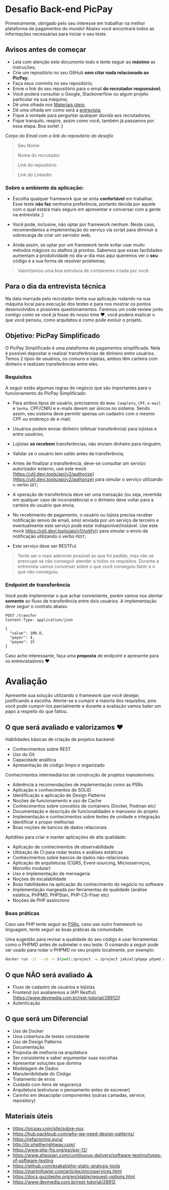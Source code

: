 # Desafio Back-end PicPay

Primeiramente, obrigado pelo seu interesse em trabalhar na melhor plataforma de pagamentos do mundo!
Abaixo você encontrará todos as informações necessárias para iniciar o seu teste.

## Avisos antes de começar

- Leia com atenção este documento todo e tente seguir ao **máximo** as instruções;
- Crie um repositório no seu GitHub **sem citar nada relacionado ao PicPay**;
- Faça seus commits no seu repositório;
- Envie o link do seu repositório para o email **do recrutador responsável**;
- Você poderá consultar o Google, Stackoverflow ou algum projeto particular na sua máquina;
- Dê uma olhada nos [Materiais úteis](#materiais-úteis);
- Dê uma olhada em como será a [entrevista](#para-o-dia-da-entrevista-técnica);
- Fique à vontade para perguntar qualquer dúvida aos recrutadores;
- Fique tranquilo, respire, assim como você, também já passamos por essa etapa. Boa sorte! :)

_Corpo do Email com o link do repositório do desafio_

> Seu Nome
>
> Nome do recrutador
>
> Link do repositório
>
> Link do Linkedin

### Sobre o ambiente da aplicação:

- Escolha qualquer framework que se sinta **confortável** em trabalhar. Esse teste **não faz** nenhuma preferência,
  portanto decida por aquele com o qual estará mais seguro em apresentar e conversar com a gente na entrevista ;)

- Você pode, inclusive, não optar por framework nenhum. Neste caso, recomendamos a implementação do serviço via script
  para diminuir a sobrecarga de criar um servidor web;

- Ainda assim, se optar por um framework tente evitar usar muito métodos mágicos ou atalhos já prontos. Sabemos que
  essas facilidades aumentam a produtividade no dia-a-dia mas aqui queremos ver o **seu** código e a sua forma de
  resolver problemas;

> Valorizamos uma boa estrutura de containeres criada por você.

## Para o dia da entrevista técnica

Na data marcada pelo recrutador tenha sua aplicação rodando na sua máquina local para execução dos testes e para nos
mostrar os pontos desenvolvidos e possíveis questionamentos.
Faremos um code review junto contigo como se você já fosse do nosso time :heart:, você poderá explicar o que você
pensou, como arquitetou e como pode evoluir o projeto.

## Objetivo: PicPay Simplificado

O PicPay Simplificado é uma plataforma de pagamentos simplificada. Nela é possível depositar e realizar transferências
de dinheiro entre usuários. Temos 2 tipos de usuários, os comuns e lojistas, ambos têm carteira com dinheiro e realizam
transferências entre eles.

### Requisitos

A seguir estão algumas regras de negócio que são importantes para o funcionamento do PicPay Simplificado:

- Para ambos tipos de usuário, precisamos do `Nome Completo`, `CPF`, `e-mail` e `Senha`. CPF/CNPJ e e-mails devem ser
  únicos no sistema. Sendo assim, seu sistema deve permitir apenas um cadastro com o mesmo CPF ou endereço de e-mail;

- Usuários podem enviar dinheiro (efetuar transferência) para lojistas e entre usuários;

- Lojistas **só recebem** transferências, não enviam dinheiro para ninguém;

- Validar se o usuário tem saldo antes da transferência;

- Antes de finalizar a transferência, deve-se consultar um serviço autorizador externo, use este mock
  [https://util.devi.tools/api/v2/authorize](https://util.devi.tools/api/v2/authorize) para simular o serviço
  utilizando o verbo `GET`;

- A operação de transferência deve ser uma transação (ou seja, revertida em qualquer caso de inconsistência) e o
  dinheiro deve voltar para a carteira do usuário que envia;

- No recebimento de pagamento, o usuário ou lojista precisa receber notificação (envio de email, sms) enviada por um
  serviço de terceiro e eventualmente este serviço pode estar indisponível/instável. Use este mock
  [https://util.devi.tools/api/v1/notify)](https://util.devi.tools/api/v1/notify)) para simular o envio da notificação
  utilizando o verbo `POST`;

- Este serviço deve ser RESTFul.

> Tente ser o mais aderente possível ao que foi pedido, mas não se preocupe se não conseguir atender a todos os
> requisitos. Durante a entrevista vamos conversar sobre o que você conseguiu fazer e o que não conseguiu.

### Endpoint de transferência

Você pode implementar o que achar conveniente, porém vamos nos atentar **somente** ao fluxo de transferência entre dois
usuários. A implementação deve seguir o contrato abaixo.

```http request
POST /transfer
Content-Type: application/json

{
  "value": 100.0,
  "payer": 4,
  "payee": 15
}
```

Caso ache interessante, faça uma **proposta** de endpoint e apresente para os entrevistadores :heart:

# Avaliação

Apresente sua solução utilizando o framework que você desejar, justificando a escolha.
Atente-se a cumprir a maioria dos requisitos, pois você pode cumprir-los parcialmente e durante a avaliação vamos bater
um papo a respeito do que faltou.

## O que será avaliado e valorizamos :heart:

Habilidades básicas de criação de projetos backend:
- Conhecimentos sobre REST
- Uso do Git
- Capacidade analítica
- Apresentação de código limpo e organizado

Conhecimentos intermediários de construção de projetos manuteníveis:
- Aderência a recomendações de implementação como as PSRs
- Aplicação e conhecimentos de SOLID
- Identificação e aplicação de Design Patterns
- Noções de funcionamento e uso de Cache
- Conhecimentos sobre conceitos de containers (Docker, Podman etc)
- Documentação e descrição de funcionalidades e manuseio do projeto
- Implementação e conhecimentos sobre testes de unidade e integração
- Identificar e propor melhorias
- Boas noções de bancos de dados relacionais

Aptidões para criar e manter aplicações de alta qualidade:
- Aplicação de conhecimentos de observabilidade
- Utlização de CI para rodar testes e análises estáticas
- Conhecimentos sobre bancos de dados não-relacionais
- Aplicação de arquiteturas (CQRS, Event-sourcing, Microsserviços, Monolito modular)
- Uso e implementação de mensageria
- Noções de escalabilidade
- Boas habilidades na aplicação do conhecimento do negócio no software
- Implementação margeada por ferramentas de qualidade (análise estática, PHPMD, PHPStan, PHP-CS-Fixer etc)
- Noções de PHP assíncrono

### Boas práticas

Caso use PHP tente seguir as [PSRs](https://www.php-fig.org/psr/psr-12/), caso use outro framework ou linguagem, tente
seguir as boas práticas da comunidade.

Uma sugestão para revisar a qualidade do seu código é usar ferramentas como o PHPMD antes de submeter o seu teste.
O comando a seguir pode ser usado para rodar o PHPMD no seu projeto localmente, por exemplo:
```bash
docker run -it --rm -v $(pwd):/project -w /project jakzal/phpqa phpmd app text cleancode,codesize,controversial,design,naming,unusedcode
```

## O que NÃO será avaliado :warning:

- Fluxo de cadastro de usuários e lojistas
- Frontend (só avaliaremos a (API Restful)[https://www.devmedia.com.br/rest-tutorial/28912])
- Autenticação

## O que será um Diferencial

- Uso de Docker
- Uma cobertura de testes consistente
- Uso de Design Patterns
- Documentação
- Proposta de melhoria na arquitetura
- Ser consistente e saber argumentar suas escolhas
- Apresentar soluções que domina
- Modelagem de Dados
- Manutenibilidade do Código
- Tratamento de erros
- Cuidado com itens de segurança
- Arquitetura (estruturar o pensamento antes de escrever)
- Carinho em desacoplar componentes (outras camadas, service, repository)

## Materiais úteis

- https://picpay.com/site/sobre-nos
- https://hub.packtpub.com/why-we-need-design-patterns/
- https://refactoring.guru/
- http://br.phptherightway.com/
- https://www.php-fig.org/psr/psr-12/
- https://www.atlassian.com/continuous-delivery/software-testing/types-of-software-testing
- https://github.com/exakat/php-static-analysis-tools
- https://martinfowler.com/articles/microservices.html
- https://docs.guzzlephp.org/en/stable/request-options.html
- https://www.devmedia.com.br/rest-tutorial/28912